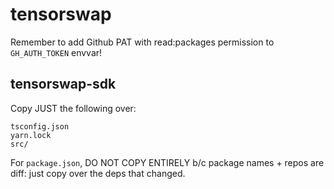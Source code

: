 # tensorswap

Remember to add Github PAT with read:packages permission to `GH_AUTH_TOKEN` envvar!

## tensorswap-sdk

Copy JUST the following over:
```
tsconfig.json
yarn.lock
src/
```

For `package.json`, DO NOT COPY ENTIRELY b/c package names + repos are diff: just copy over the deps that changed.

